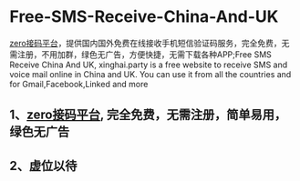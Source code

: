 # Free-SMS-Receive-China-And-UK
[zero接码平台](http://xinghai.party)，提供国内国外免费在线接收手机短信验证码服务，完全免费，无需注册，不用加群，绿色无广告，方便快捷，无需下载各种APP;Free SMS Receive China And UK, xinghai.party is a free website to receive SMS and voice mail online in China and UK. You can use it from all the countries and for Gmail,Facebook,Linked and more

## 1、[zero接码平台](http://xinghai.party), 完全免费，无需注册，简单易用，绿色无广告

## 2、虚位以待
